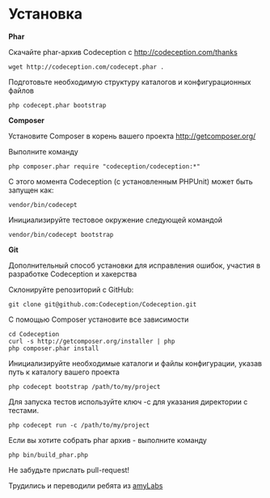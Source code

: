 # Установка

**Phar**

Скачайте phar-архив Codeception с http://codeception.com/thanks

~~~
wget http://codeception.com/codecept.phar .
~~~

Подготовьте необходимую структуру каталогов и конфигурационных файлов

~~~
php codecept.phar bootstrap
~~~

**Composer**

Установите Composer в корень вашего проекта http://getcomposer.org/

Выполните команду

~~~
php composer.phar require "codeception/codeception:*"
~~~

С этого момента Codeception (с установленным PHPUnit) может быть запущен как:

~~~
vendor/bin/codecept
~~~

Инициализируйте тестовое окружение следующей командой 

~~~
vendor/bin/codecept bootstrap
~~~

**Git**

Дополнительный способ установки для исправления ошибок, участия в разработке Codeception и хакерства

Склонируйте репозиторий с GitHub:

~~~
git clone git@github.com:Codeception/Codeception.git
~~~

С помощью Composer установите все зависимости

~~~
cd Codeception
curl -s http://getcomposer.org/installer | php
php composer.phar install
~~~

Инициализируйте  необходимые каталоги и файлы конфигурации, указав путь к каталогу вашего проекта

~~~
php codecept bootstrap /path/to/my/project
~~~

Для запуска тестов используйте ключ -c для указания директории с тестами.

~~~
php codecept run -c /path/to/my/project
~~~

Если вы хотите собрать phar архив - выполните команду

~~~
php bin/build_phar.php
~~~

Не забудьте прислать pull-request!

Трудились и переводили ребята из [amyLabs](http://amylabs.ru/)